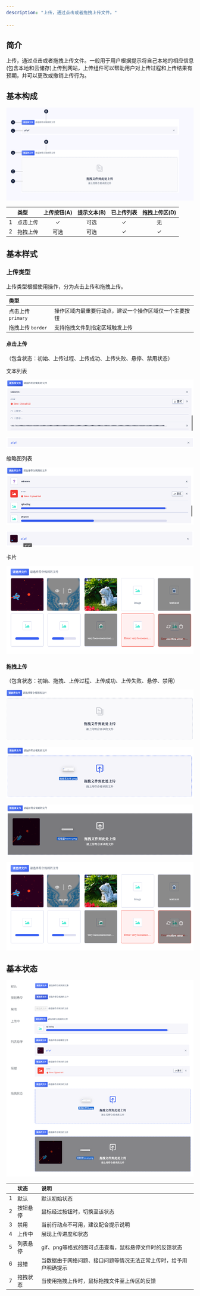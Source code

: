 ```yaml
---
description: "上传，通过点击或者拖拽上传文件。"

---
```


<!--副标题具体写法见源代码模式-->



## 简介

上传，通过点击或者拖拽上传文件。一般用于用户根据提示将自己本地的相应信息(包含本地和云储存)上传到网站，上传组件可以帮助用户对上传过程和上传结果有预期，并可以更改或撤销上传行为。

## 基本构成

![基本构成](../../../images/Upload/基本构成.png)

|      | 类型     | 上传按钮(A) | 提示文本(B) | 已上传列表 | 拖拽上传区(D) |
| :--: | :------- | :---------: | :---------: | :--------: | :-----------: |
|  1   | 点击上传 |      ✓      |    可选     |     ✓      |      无       |
|  2   | 拖拽上传 |    可选     |    可选     |     ✓      |       ✓       |



## 基本样式

### 上传类型

上传类型根据使用操作，分为点击上传和拖拽上传。

| 类型               |                                                        |
| :----------------- | :----------------------------------------------------- |
| 点击上传 `primary` | 操作区域内最重要行动点，建议一个操作区域仅一个主要按钮 |
| 拖拽上传 `border`  | 支持拖拽文件到指定区域触发上传                         |



#### 点击上传

（包含状态：初始、上传过程、上传成功、上传失败、悬停、禁用状态）

文本列表

![列表](../../../images/Upload/列表.png)

![hover](../../../images/Upload/hover.png)

缩略图列表

![缩略图](../../../images/Upload/缩略图.png)

![缩略图hover](../../../images/Upload/缩略图hover.png)

卡片

![卡片](../../../images/Upload/卡片-6725532.png)



#### 拖拽上传

（包含状态：初始、拖拽、上传过程、上传成功、上传失败、悬停、禁用）

![拖拽无文件](../../../images/Upload/拖拽无文件.png)

![拖拽上传2](../../../images/Upload/拖拽上传2.png)

![拖拽上传1](../../../images/Upload/拖拽上传1.png)

![卡片](../../../images/Upload/卡片-6726137.png)



## 基本状态

![状态](../../../images/Upload/状态-6733034.png)

|      | 状态     | 说明                                                         |
| ---- | :------- | :----------------------------------------------------------- |
| 1    | 默认     | 默认初始状态                                                 |
| 2    | 按钮悬停 | 鼠标经过按钮时，切换至该状态                                 |
| 3    | 禁用     | 当前行动点不可用，建议配合提示说明                           |
| 4    | 上传中   | 展现上传进度和状态                                           |
| 5    | 列表悬停 | gif、png等格式的图可点击查看，鼠标悬停文件时的反馈状态       |
| 6    | 报错     | 当数据由于网络问题、接口问题等情况无法正常上传时，给予用户明确提示 |
| 7    | 拖拽状态 | 当使用拖拽上传时，鼠标拖拽文件至上传区的反馈                 |

